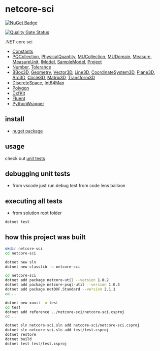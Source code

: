 # netcore-sci

[![NuGet Badge](https://buildstats.info/nuget/netcore-sci)](https://www.nuget.org/packages/netcore-sci/)

[![Quality Gate Status](https://sonarcloud.io/api/project_badges/measure?project=devel0_netcore-sci&metric=alert_status)](https://sonarcloud.io/dashboard?id=devel0_netcore-sci)

.NET core sci

- [Constants](netcore-sci/Constants.cs)
- [PQCollection](netcore-sci/PQCollection.cs), [PhysicalQuantity](netcore-sci/PhysicalQuantity.cs), [MUCollection](netcore-sci/MUCollection.cs), [MUDomain](netcore-sci/MUDomain.cs), [Measure](netcore-sci/Measure.cs), [MeasureUnit](netcore-sci/MeasureUnit.cs), [IModel](netcore-sci/IModel.cs), [SampleModel](netcore-sci/SampleModel.cs), [Project](netcore-sci/Project.cs)
- [Number](netcore-sci/Number.cs), [Tolerance](netcore-sci/Tolerance.cs)
- [BBox3D](netcore-sci/BBox3D.cs), [Geometry](netcore-sci/Geometry.cs), [Vector3D](netcore-sci/Vector3D.cs), [Line3D](netcore-sci/Line3D.cs), [CoordinateSystem3D](netcore-sci/CoordinateSystem3D.cs), [Plane3D](netcore-sci/Plane3D.cs), [Arc3D](netcore-sci/Arc3D.cs), [Circle3D](netcore-sci/Circle3D.cs), [Matrix3D](netcore-sci/Matrix3D.cs), [Transform3D](netcore-sci/Transform3D.cs)
- [DiscreteSpace](netcore-sci/DiscreteSpace.cs), [Int64Map](netcore-sci/Int64Map.cs)
- [Polygon](netcore-sci/Polygon.cs)
- [DxfKit](netcore-sci/DxfKit.cs)
- [Fluent](netcore-sci/Fluent.cs)
- [PythonWrapper](netcore-sci/PythonWrapper.cs)

## install

- [nuget package](https://www.nuget.org/packages/netcore-sci/)

## usage

check out [unit tests](test)

## debugging unit tests

- from vscode just run debug test from code lens balloon

## executing all tests

- from solution root folder

```sh
dotnet test
```

## how this project was built

```sh
mkdir netcore-sci
cd netcore-sci

dotnet new sln
dotnet new classlib -n netcore-sci

cd netcore-sci
dotnet add package netcore-util --version 1.0.2
dotnet add package netcore-psql-util --version 1.0.3
dotnet add package netDXF.Standard --version 2.1.1
cd ..

dotnet new xunit -n test
cd test
dotnet add reference ../netcore-sci/netcore-sci.csproj
cd ..

dotnet sln netcore-sci.sln add netcore-sci/netcore-sci.csproj
dotnet sln netcore-sci.sln add test/test.csproj 
dotnet restore
dotnet build
dotnet test test/test.csproj
```
